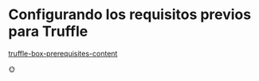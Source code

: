 # Configurando los requisitos previos para Truffle

[truffle-box-prerequisites-content](truffle-box-prerequisites.md ':include')

:sun_with_face:
